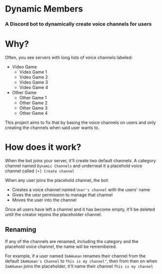 # Dynamic Members

### A Discord bot to dynamically create voice channels for users 

# Why?
Often, you see servers with long lists of voice channels labeled:

* Video Game
    * Video Game 1
    * Video Game 2
    * Video Game 3
    * Video Game 4
* Other Game
    * Other Game 1
    * Other Game 2
    * Other Game 3
    * Other Game 4

This project aims to fix that by basing the voice channels on users and only creating the channels when said user wants to.

# How does it work?
When the bot joins your server, it'll create two default channels. A category channel named `Dynamic Channels` and underneat it a placehold voice channel called `[+] Create channel`

When any user joins the placehold channel, the bot:
- Creates a voice channel named `User's channel` with the users' name
- Gives the uesr permission to manage that channel
- Moves the user into the channel

Once all users have left a channel and it has become empty, it'll be deleted until the creator rejoins the placeholder channel.

## Renaming
If any of the channels are renamed, including the category and the placehold voice channel, the name will be remembered.

For example, if a user named `ImAHuman` renames their channel from the default `IAmHuman's Channel` to `This is my channel"`, then from then on when `ImAHuman` joins the placeholder, it'll name their channel `This is my channel`
